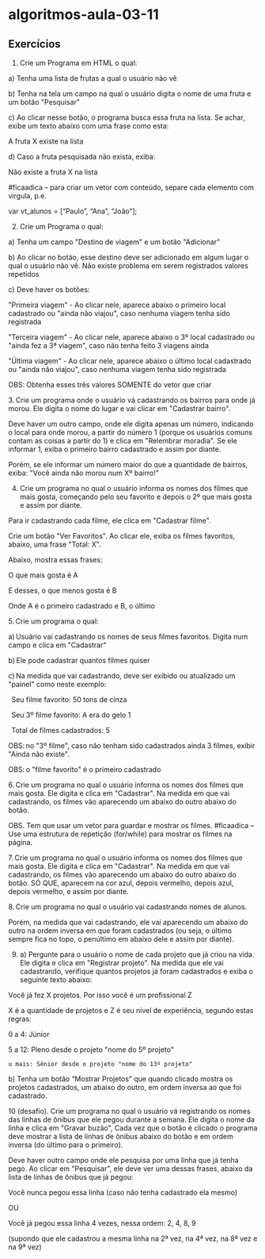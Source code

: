 # algoritmos-aula-03-11

## Exercícios
1. Crie um Programa em HTML o qual:

a) Tenha uma lista de frutas a qual o usuário não vê

b) Tenha na tela um campo na qual o usuário digita o nome de uma fruta e um botão "Pesquisar"

c) Ao clicar nesse botão, o programa busca essa fruta na lista. Se achar, exibe um texto abaixo com uma frase como esta:

A fruta X existe na lista

d) Caso a fruta pesquisada não exista, exiba:

Não existe a fruta X na lista

#ficaadica – para criar um vetor com conteúdo, separe cada elemento com virgula, p.e.    

var vt_alunos = [“Paulo”, “Ana”, “João”];

 


2. Crie um Programa o qual:

a) Tenha um campo "Destino de viagem" e um botão "Adicionar"

b) Ao clicar no botão, esse destino deve ser adicionado em algum lugar o qual o usuário não vê. Não existe problema em serem registrados valores repetidos

c) Deve haver os botões:

  "Primeira viagem" - Ao clicar nele, aparece abaixo o primeiro local cadastrado ou "ainda não viajou", caso nenhuma viagem tenha sido registrada

  "Terceira viagem" - Ao clicar nele, aparece abaixo o 3º local cadastrado ou "ainda fez a 3ª viagem", caso não tenha feito 3 viagens ainda

  "Última viagem" - Ao clicar nele, aparece abaixo o último local cadastrado ou "ainda não viajou", caso nenhuma viagem tenha sido registrada

OBS: Obtenha esses três valores SOMENTE do vetor que criar

 

3. Crie um programa onde o usuário vá cadastrando os bairros para onde já morou. Ele digita o nome do lugar e vai clicar em "Cadastrar bairro".

Deve haver um outro campo, onde ele digita apenas um número, indicando o local para onde morou, a partir do número 1 (porque os usuários comuns contam as coisas a partir do 1) e clica em "Relembrar moradia". Se ele informar 1, exiba o primeiro bairro cadastrado e assim por diante.

Porém, se ele informar um número maior do que a quantidade de bairros, exiba: "Você ainda não morou num Xº bairro!"

 

4. Crie um programa no qual o usuário informa os nomes dos filmes que mais gosta, começando pelo seu favorito e depois o 2º que mais gosta e assim por diante.

Para ir cadastrando cada filme, ele clica em "Cadastrar filme".

Crie um botão "Ver Favoritos". Ao clicar ele, exiba os filmes favoritos, abaixo, uma frase "Total: X".

Abaixo, mostra essas frases:

 O que mais gosta é A

 E desses, o que menos gosta é B

 

Onde A é o primeiro cadastrado e B, o último

 

5. Crie um programa o qual:

a) Usuário vai cadastrando os nomes de seus filmes favoritos. Digita num campo e clica em "Cadastrar"

b) Ele pode cadastrar quantos filmes quiser

c) Na medida que vai cadastrando, deve ser exibido ou atualizado um "painel" como neste exemplo:

  Seu filme favorito: 50 tons de cinza

  Seu 3º filme favorito: A era do gelo 1

  Total de filmes cadastrados: 5

OBS: no "3º filme", caso não tenham sido cadastrados ainda 3 filmes, exibir "Ainda não existe".

OBS: o "filme favorito" é o primeiro cadastrado

 
 
6. Crie um programa no qual o usuário informa os nomes dos filmes que mais gosta. Ele digita e clica em "Cadastrar".
Na medida em que vai cadastrando, os filmes vão aparecendo um abaixo do outro abaixo do botão.

OBS. Tem que usar um vetor para guardar e mostrar os filmes. #ficaadica – Use uma estrutura de repetição (for/while) para mostrar os filmes na página.

 

7. Crie um programa no qual o usuário informa os nomes dos filmes que mais gosta. Ele digita e clica em "Cadastrar".
Na medida em que vai cadastrando, os filmes vão aparecendo um abaixo do outro abaixo do botão. SÓ QUE, aparecem na cor azul, depois vermelho, depois azul, depois vermelho, e assim por diante.

 

8. Crie um programa no qual o usuário vai cadastrando nomes de alunos.

Porém, na medida que vai cadastrando, ele vai aparecendo um abaixo do outro na ordem inversa em que foram cadastrados (ou seja, o último sempre fica no topo, o penúltimo em abaixo dele e assim por diante).

 

9. a) Pergunte para o usuário o nome de cada projeto que já criou na vida. Ele digita e clica em "Registrar projeto". Na medida que ele vai cadastrando, verifique quantos projetos já foram cadastrados e exiba o seguinte texto abaixo:

Você já fez X projetos. Por isso você é um profissional Z

X é a quantidade de projetos e Z é seu nível de experiência, segundo estas regras:

  0 a 4: Júnior

  5 a 12: Pleno desde o projeto "nome do 5º projeto"

    u mais: Sênior desde o projeto "nome do 13º projeto"

b)  Tenha um botão “Mostrar Projetos” que quando clicado mostra os projetos cadastrados, um abaixo do outro, em ordem inversa ao que foi cadastrado.

 

10 (desafio). Crie um programa no qual o usuário vá registrando os nomes das linhas de ônibus que ele pegou durante a semana. Ele digita o nome da linha e clica em "Gravar buzão", Cada vez que o botão é clicado o programa deve mostrar a lista de linhas de ônibus abaixo do botão e em ordem inversa (do último para o primeiro).

Deve haver outro campo onde ele pesquisa por uma linha que já tenha pego. Ao clicar em "Pesquisar", ele deve ver uma dessas frases, abaixo da lista de linhas de ônibus que já pegou:

   Você nunca pegou essa linha (caso não tenha cadastrado ela mesmo)

   OU

   Você já pegou essa linha 4 vezes, nessa ordem: 2, 4, 8, 9

   (supondo que ele cadastrou a mesma linha na 2ª vez, na 4ª vez, na 8ª vez e na 9ª vez)
